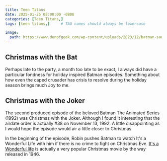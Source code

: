 ```yaml
---
title: Teen Titans
date: 2025-01-25 08:00:00 -0800
categories: [Teen Titans,]
tags: [teen titans,]     # TAG names should always be lowercase

image:
  path: https://www.denofgeek.com/wp-content/uploads/2023/12/batman-santa-claus-silent-knight.jpg?fit=1600%2C900
---
```


## Christmas with the Bat

Perhaps late to the party, a month too late to be exact, I always did have a particular fondness for holiday inspired Batman episodes. Something about how even the caped crusader has crisis to resolve during the holiday season brings much Joy to me.

## Christmas with the Joker

The second produced episode of the beloved Batman The Animated Series (1992) was Christmas with the Joker. Although I found it interesting that the airdate order is actually #38 on November 13, 1992. A little disappointing as I would hope the episode would air a little closer to Christmas. 

In the beginning of the episode, Robin pushes Batman to watch It's a Wonderful Life with him if there is no crime to fight on Christmas Eve. [It's a Wonderful life](https://en.wikipedia.org/wiki/It%27s_a_Wonderful_Life) is actually a very popular Christmas movie by the way released in 1946. 

<script src="https://giscus.app/client.js"
        data-repo="pkfamily/pkfamily.github.io"
        data-repo-id="R_kgDONjDBxQ"
        data-category="General"
        data-category-id="DIC_kwDONjDBxc4Clntm"
        data-mapping="pathname"
        data-strict="0"
        data-reactions-enabled="1"
        data-emit-metadata="0"
        data-input-position="bottom"
        data-theme="dark"
        data-lang="en"
        crossorigin="anonymous"
        async>
</script>
